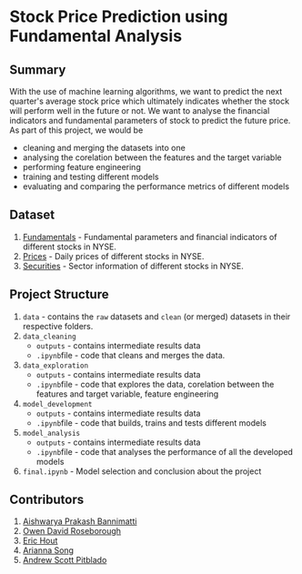 # Stock Price Prediction using Fundamental Analysis

## Summary
With the use of machine learning algorithms, we want to predict the next quarter's average stock price which ultimately indicates whether the stock will perform well in the future or not. We want to analyse the financial indicators and fundamental parameters of stock to predict the future price. As part of this project, we would be
- cleaning and merging the datasets into one
- analysing the corelation between the features and the target variable
- performing feature engineering
- training and testing different models
- evaluating and comparing the performance metrics of different models

## Dataset
1. [Fundamentals](https://www.kaggle.com/datasets/dgawlik/nyse?select=fundamentals.csv) - Fundamental parameters and financial indicators of different stocks in NYSE.
2. [Prices](https://www.kaggle.com/datasets/dgawlik/nyse?select=prices-split-adjusted.csv) - Daily prices of different stocks in NYSE.
3. [Securities](https://www.kaggle.com/datasets/dgawlik/nyse?select=securities.csv) - Sector information of different stocks in NYSE.

## Project Structure
1. `data` - contains the `raw` datasets and `clean` (or merged) datasets in their respective folders.
2. `data_cleaning`
    - `outputs` - contains intermediate results data
    - `.ipynb`file - code that cleans and merges the data.
3. `data_exploration`
    - `outputs` - contains intermediate results data
    - `.ipynb`file - code that explores the data, corelation between the features and target variable, feature engineering
4. `model_development`
    - `outputs` - contains intermediate results data
    - `.ipynb`file - code that builds, trains and tests different models
5. `model_analysis`
    - `outputs` - contains intermediate results data
    - `.ipynb`file - code that analyses the performance of all the developed models
6. `final.ipynb` - Model selection and conclusion about the project

## Contributors
1. [Aishwarya Prakash Bannimatti](mailto:abannima@uwo.ca)
2. [Owen David Roseborough](orosebor@uwo.ca)
3. [Eric Hout](ehout@uwo.ca)
4. [Arianna Song](asong43@uwo.ca)
5. [Andrew Scott Pitblado](mailto:apitblad@uwo.ca)
